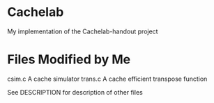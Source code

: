 # Cachelab
My implementation of the Cachelab-handout project

# Files Modified by Me
csim.c	    A cache simulator
trans.c     A cache efficient transpose function


See DESCRIPTION for description of other files